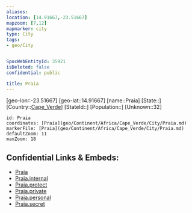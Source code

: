 ```yaml
---
aliases: 
location: [14.91667,-23.51667]
mapzoom: [7,12] 
mapmarker: city 
type: City
tags:
- geo/City


SpocWebEntityId: 35921
isDeleted: false
confidential: public

title: Praia
---
```

[geo-lon::-23.51667]
[geo-lat::14.91667]
[name::Praia]
[State::]
[Country::[Cape_Verde](geo/Continent/Africa/Cape_Verde.md)]
[StateId::]
[Population::]
[Unknown::32]


```leaflet
id: Praia
coordinates: [Praia](geo/Continent/Africa/Cape_Verde/City/Praia.md)
markerFile: [Praia](geo/Continent/Africa/Cape_Verde/City/Praia.md)
defaultZoom: 11 
maxZoom: 18
```


## Confidential Links & Embeds: 
- [Praia](../../../../../../_public/geo/Continent/Africa/Cape_Verde/City/Praia.md) 
- [Praia.internal](../../../../../../_internal/geo/Continent/Africa/Cape_Verde/City/Praia.internal.md) 
- [Praia.protect](../../../../../../_protect/geo/Continent/Africa/Cape_Verde/City/Praia.protect.md) 
- [Praia.private](../../../../../../_private/geo/Continent/Africa/Cape_Verde/City/Praia.private.md) 
- [Praia.personal](../../../../../../_personal/geo/Continent/Africa/Cape_Verde/City/Praia.personal.md) 
- [Praia.secret](../../../../../../_secret/geo/Continent/Africa/Cape_Verde/City/Praia.secret.md) 
